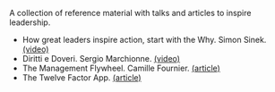 A collection of reference material with talks and articles to inspire leadership. 

* How great leaders inspire action, start with the Why. Simon Sinek. [(video)](https://www.ted.com/talks/simon_sinek_how_great_leaders_inspire_action)
* Diritti e Doveri. Sergio Marchionne. [(video)](https://youtu.be/f5167oeneg8)
* The Management Flywheel. Camille Fournier. [(article)](https://skamille.medium.com/the-management-flywheel-c076f398969b) 
* The Twelve Factor App. [(article)](https://12factor.net/)

